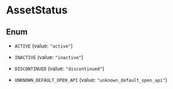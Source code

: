 

# AssetStatus

## Enum


* `ACTIVE` (value: `"active"`)

* `INACTIVE` (value: `"inactive"`)

* `DISCONTINUED` (value: `"discontinued"`)

* `UNKNOWN_DEFAULT_OPEN_API` (value: `"unknown_default_open_api"`)




